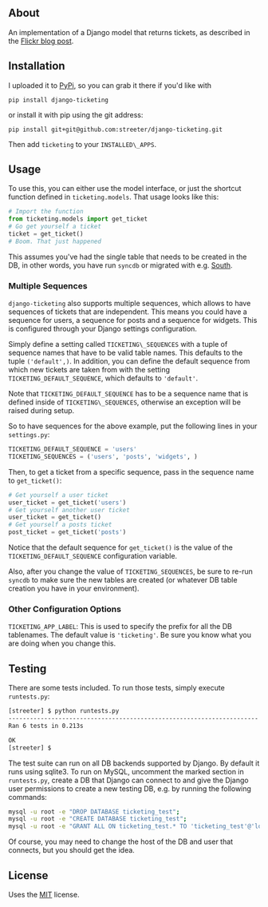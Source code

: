 ## About

An implementation of a Django model that returns tickets, as described
in the [Flickr blog post][flickr].

## Installation

I uploaded it to [PyPi][pypi], so you can grab it there if you'd like with

```
pip install django-ticketing
```

or install it with pip using the git address:

```
pip install git+git@github.com:streeter/django-ticketing.git
```

Then add `ticketing` to your `INSTALLED\_APPS`.

## Usage

To use this, you can either use the model interface, or just the shortcut
function defined in `ticketing.models`. That usage looks like this:

```python
# Import the function
from ticketing.models import get_ticket
# Go get yourself a ticket
ticket = get_ticket()
# Boom. That just happened
```

This assumes you've had the single table that needs to be created in the DB,
in other words, you have run `syncdb` or migrated with e.g. [South][south].

### Multiple Sequences

`django-ticketing` also supports multiple sequences, which allows to have
sequences of tickets that are independent. This means you could have a sequence
for users, a sequence for posts and a sequence for widgets. This is configured
through your Django settings configuration.

Simply define a setting called `TICKETING\_SEQUENCES` with a tuple of sequence
names that have to be valid table names. This defaults to the tuple `('default',)`.
In addition, you can define the default sequence from which new tickets are
taken from with the setting `TICKETING_DEFAULT_SEQUENCE`, which defaults to
`'default'`.

Note that `TICKETING_DEFAULT_SEQUENCE` has to be a sequence name that is defined
inside of `TICKETING\_SEQUENCES`, otherwise an exception will be raised
during setup.

So to have sequences for the above example, put the following lines in your
`settings.py`:

``` python
TICKETING_DEFAULT_SEQUENCE = 'users'
TICKETING_SEQUENCES = ('users', 'posts', 'widgets', )
```

Then, to get a ticket from a specific sequence, pass in the sequence name to
`get_ticket()`:

``` python
# Get yourself a user ticket
user_ticket = get_ticket('users')
# Get yourself another user ticket
user_ticket = get_ticket()
# Get yourself a posts ticket
post_ticket = get_ticket('posts')
```

Notice that the default sequence for `get_ticket()` is the value of the
`TICKETING_DEFAULT_SEQUENCE` configuration variable.

Also, after you change the value of `TICKETING_SEQUENCES`, be sure to re-run
`syncdb` to make sure the new tables are created (or whatever DB table creation
you have in your environment).

### Other Configuration Options

`TICKETING_APP_LABEL`: This is used to specify the prefix for all the DB
tablenames. The default value is `'ticketing'`. Be sure you know what you are
doing when you change this.


## Testing

There are some tests included. To run those tests, simply execute `runtests.py`:

``` bash
[streeter] $ python runtests.py
----------------------------------------------------------------------
Ran 6 tests in 0.213s

OK
[streeter] $
```

The test suite can run on all DB backends supported by Django. By default
it runs using sqlite3.
To run on MySQL, uncomment the marked section in `runtests.py`, create a
DB that Django can connect to and give the Django user permissions to
create a new testing DB, e.g. by running the following commands:

``` bash
mysql -u root -e "DROP DATABASE ticketing_test";
mysql -u root -e "CREATE DATABASE ticketing_test";
mysql -u root -e "GRANT ALL ON ticketing_test.* TO 'ticketing_test'@'localhost' IDENTIFIED BY ''"
```

Of course, you may need to change the host of the DB and user that connects, but
you should get the idea.


## License

Uses the [MIT][mit] license.


[flickr]: http://code.flickr.com/blog/2010/02/08/ticket-servers-distributed-unique-primary-keys-on-the-cheap/
[pypi]: http://pypi.python.org/pypi/django-ticketing/
[south]: http://south.aeracode.org/
[mit]: http://opensource.org/licenses/MIT
